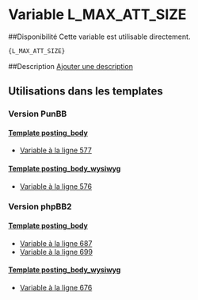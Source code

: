 # Variable L_MAX_ATT_SIZE

##Disponibilité
Cette variable est utilisable directement.

```html
{L_MAX_ATT_SIZE}
```

##Description
[Ajouter une description](https://fa-tvars.appspot.com/var/L_MAX_ATT_SIZE)

## Utilisations dans les templates

### Version PunBB

#### [Template posting_body](punbb/posting_body.md#readme)
* [Variable &agrave; la ligne 577](../punbb/posting_body.tpl#L577)

#### [Template posting_body_wysiwyg](punbb/posting_body_wysiwyg.md#readme)
* [Variable &agrave; la ligne 576](../punbb/posting_body_wysiwyg.tpl#L576)

### Version phpBB2

#### [Template posting_body](subsilver/posting_body.md#readme)
* [Variable &agrave; la ligne 687](../subsilver/posting_body.tpl#L687)
* [Variable &agrave; la ligne 699](../subsilver/posting_body.tpl#L699)

#### [Template posting_body_wysiwyg](subsilver/posting_body_wysiwyg.md#readme)
* [Variable &agrave; la ligne 676](../subsilver/posting_body_wysiwyg.tpl#L676)
